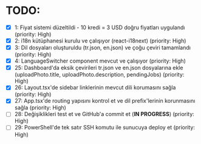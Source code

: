 # TODO:

- [x] 1: Fiyat sistemi düzeltildi - 10 kredi = 3 USD doğru fiyatları uygulandı (priority: High)
- [x] 2: i18n kütüphanesi kurulu ve çalışıyor (react-i18next) (priority: High)
- [x] 3: Dil dosyaları oluşturuldu (tr.json, en.json) ve çoğu çeviri tamamlandı (priority: High)
- [x] 4: LanguageSwitcher component mevcut ve çalışıyor (priority: High)
- [x] 25: Dashboard'da eksik çevirileri tr.json ve en.json dosyalarına ekle (uploadPhoto.title, uploadPhoto.description, pendingJobs) (priority: High)
- [x] 26: Layout.tsx'de sidebar linklerinin mevcut dili korumasını sağla (priority: High)
- [x] 27: App.tsx'de routing yapısını kontrol et ve dil prefix'lerinin korunmasını sağla (priority: High)
- [ ] 28: Değişiklikleri test et ve GitHub'a commit et (**IN PROGRESS**) (priority: High)
- [ ] 29: PowerShell'de tek satır SSH komutu ile sunucuya deploy et (priority: High)
